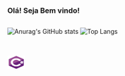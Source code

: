 ### Olá! Seja Bem vindo!
##
![Anurag's GitHub stats](https://github-readme-stats.vercel.app/api?username=sannathan&show_icons=true&theme=radical&locale=pt-br)
![Top Langs](https://github-readme-stats.vercel.app/api/top-langs/?username=sannathan&layout=compact&theme=radical&locale=pt-br)
##
<div style="display: inline_block"><br>
  <img align="center" alt="Rafa-Csharp" height="30" width="40" src="https://raw.githubusercontent.com/devicons/devicon/master/icons/csharp/csharp-original.svg">
</div>
          
